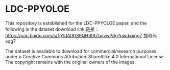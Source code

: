 # LDC-PPYOLOE
This repository is established for the LDC-PPYOLOE paper, and the following is the dataset download link:链接：https://pan.baidu.com/s/1pYdAt8139QH3t9ZbsvwPdg?pwd=xqg7 提取码：xqg7 


The dataset is available to download for commercial/research purposes under a Creative Commons Attribution-ShareAlike 4.0 International License. The copyright remains with the original owners of the images.
